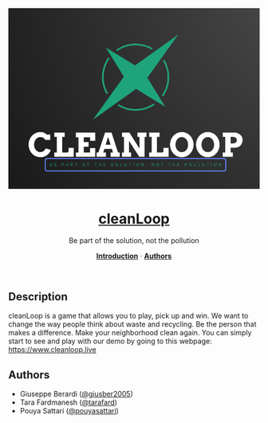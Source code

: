 <a href="https://precedent.dev">
  <img alt="Team project logo" src="app/public/logoXL.png" />
  <h1 align="center">cleanLoop</h1>
</a>

<p align="center">
  Be part of the solution, not the pollution
</p>

<p align="center">
  <a href="#introduction"><strong>Introduction</strong></a> ·
  <a href="#author"><strong>Authors</strong></a>
</p>
<br/>

## Description

cleanLoop is a game that allows you to play, pick up and win.
We want to change the way people think about waste and recycling.
Be the person that makes a difference.
Make your neighborhood clean again.
You can simply start to see and play with our demo by going to this webpage: https://www.cleanloop.live

## Authors

- Giuseppe Berardi ([@giusber2005](https://github.com/giusber2005))
- Tara Fardmanesh ([@tarafard](https://github.com/tarafard))
- Pouya Sattari ([@pouyasattari](https://github.com/pouyasattari))

